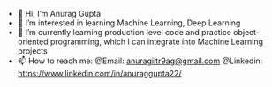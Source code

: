 - 👋 Hi, I’m Anurag Gupta
- 👀 I’m interested in learning Machine Learning, Deep Learning
- 🌱 I’m currently learning production level code and practice object-oriented programming, which I can integrate into Machine Learning projects
- 📫 How to reach me: @Email: anuragiitr9ag@gmail.com @Linkedin: https://www.linkedin.com/in/anuraggupta22/

<!---
anuragiitr/anuragiitr is a ✨ special ✨ repository because its `README.md` (this file) appears on your GitHub profile.
You can click the Preview link to take a look at your changes.
--->
